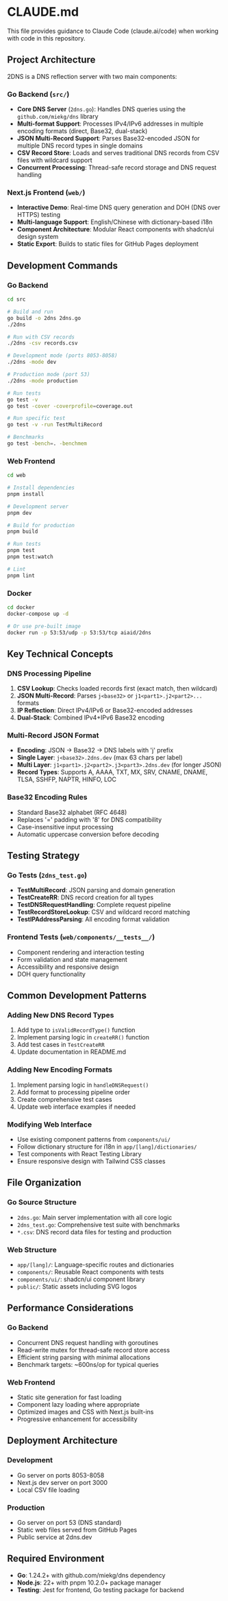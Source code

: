 # CLAUDE.md

This file provides guidance to Claude Code (claude.ai/code) when working with code in this repository.

## Project Architecture

2DNS is a DNS reflection server with two main components:

### Go Backend (`src/`)
- **Core DNS Server** (`2dns.go`): Handles DNS queries using the `github.com/miekg/dns` library
- **Multi-format Support**: Processes IPv4/IPv6 addresses in multiple encoding formats (direct, Base32, dual-stack)
- **JSON Multi-Record Support**: Parses Base32-encoded JSON for multiple DNS record types in single domains
- **CSV Record Store**: Loads and serves traditional DNS records from CSV files with wildcard support
- **Concurrent Processing**: Thread-safe record storage and DNS request handling

### Next.js Frontend (`web/`)
- **Interactive Demo**: Real-time DNS query generation and DOH (DNS over HTTPS) testing
- **Multi-language Support**: English/Chinese with dictionary-based i18n
- **Component Architecture**: Modular React components with shadcn/ui design system
- **Static Export**: Builds to static files for GitHub Pages deployment

## Development Commands

### Go Backend
```bash
cd src

# Build and run
go build -o 2dns 2dns.go
./2dns

# Run with CSV records
./2dns -csv records.csv

# Development mode (ports 8053-8058)
./2dns -mode dev

# Production mode (port 53)
./2dns -mode production

# Run tests
go test -v
go test -cover -coverprofile=coverage.out

# Run specific test
go test -v -run TestMultiRecord

# Benchmarks
go test -bench=. -benchmem
```

### Web Frontend
```bash
cd web

# Install dependencies
pnpm install

# Development server
pnpm dev

# Build for production
pnpm build

# Run tests
pnpm test
pnpm test:watch

# Lint
pnpm lint
```

### Docker
```bash
cd docker
docker-compose up -d

# Or use pre-built image
docker run -p 53:53/udp -p 53:53/tcp aiaid/2dns
```

## Key Technical Concepts

### DNS Processing Pipeline
1. **CSV Lookup**: Checks loaded records first (exact match, then wildcard)
2. **JSON Multi-Record**: Parses `j<base32>` or `j1<part1>.j2<part2>...` formats
3. **IP Reflection**: Direct IPv4/IPv6 or Base32-encoded addresses
4. **Dual-Stack**: Combined IPv4+IPv6 Base32 encoding

### Multi-Record JSON Format
- **Encoding**: JSON → Base32 → DNS labels with 'j' prefix
- **Single Layer**: `j<base32>.2dns.dev` (max 63 chars per label)
- **Multi Layer**: `j1<part1>.j2<part2>.j3<part3>.2dns.dev` (for longer JSON)
- **Record Types**: Supports A, AAAA, TXT, MX, SRV, CNAME, DNAME, TLSA, SSHFP, NAPTR, HINFO, LOC

### Base32 Encoding Rules
- Standard Base32 alphabet (RFC 4648)
- Replaces '=' padding with '8' for DNS compatibility
- Case-insensitive input processing
- Automatic uppercase conversion before decoding

## Testing Strategy

### Go Tests (`2dns_test.go`)
- **TestMultiRecord**: JSON parsing and domain generation
- **TestCreateRR**: DNS record creation for all types
- **TestDNSRequestHandling**: Complete request pipeline
- **TestRecordStoreLookup**: CSV and wildcard record matching
- **TestIPAddressParsing**: All encoding format validation

### Frontend Tests (`web/components/__tests__/`)
- Component rendering and interaction testing
- Form validation and state management
- Accessibility and responsive design
- DOH query functionality

## Common Development Patterns

### Adding New DNS Record Types
1. Add type to `isValidRecordType()` function
2. Implement parsing logic in `createRR()` function
3. Add test cases in `TestCreateRR`
4. Update documentation in README.md

### Adding New Encoding Formats
1. Implement parsing logic in `handleDNSRequest()`
2. Add format to processing pipeline order
3. Create comprehensive test cases
4. Update web interface examples if needed

### Modifying Web Interface
- Use existing component patterns from `components/ui/`
- Follow dictionary structure for i18n in `app/[lang]/dictionaries/`
- Test components with React Testing Library
- Ensure responsive design with Tailwind CSS classes

## File Organization

### Go Source Structure
- `2dns.go`: Main server implementation with all core logic
- `2dns_test.go`: Comprehensive test suite with benchmarks
- `*.csv`: DNS record data files for testing and production

### Web Structure
- `app/[lang]/`: Language-specific routes and dictionaries
- `components/`: Reusable React components with tests
- `components/ui/`: shadcn/ui component library
- `public/`: Static assets including SVG logos

## Performance Considerations

### Go Backend
- Concurrent DNS request handling with goroutines
- Read-write mutex for thread-safe record store access
- Efficient string parsing with minimal allocations
- Benchmark targets: ~600ns/op for typical queries

### Web Frontend
- Static site generation for fast loading
- Component lazy loading where appropriate
- Optimized images and CSS with Next.js built-ins
- Progressive enhancement for accessibility

## Deployment Architecture

### Development
- Go server on ports 8053-8058
- Next.js dev server on port 3000
- Local CSV file loading

### Production
- Go server on port 53 (DNS standard)
- Static web files served from GitHub Pages
- Public service at 2dns.dev

## Required Environment
- **Go**: 1.24.2+ with github.com/miekg/dns dependency
- **Node.js**: 22+ with pnpm 10.2.0+ package manager
- **Testing**: Jest for frontend, Go testing package for backend
